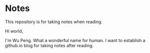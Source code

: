# Notes
This repository is for taking notes when reading.

Hi world,

I'm Wu Peng. What a wonderful name for human. I want to establish a github.io blog for taking notes after reading.
